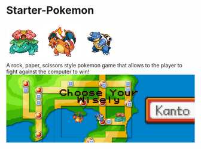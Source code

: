 # Starter-Pokemon
![](assets/images/Venusaur.png) ![](assets/images/Charizard.png) ![](assets/images/Blastoise.png)<br />
A rock, paper, scissors style pokemon game that allows to the player to fight against the computer to win!
![](assets/images/screenshot1.png)
